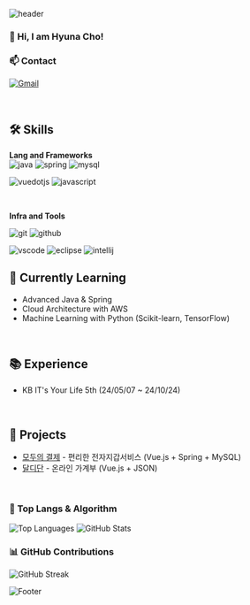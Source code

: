<!-- Header -->
![header](https://capsule-render.vercel.app/api?type=wave&color=auto&height=300&section=header&text=hyunaday's%20Github&fontSize=40)


<!-- 방문자 수 카운터 -->
<!-- [![Hits](https://hits.seeyoufarm.com/api/count/incr/badge.svg?url=https%3A%2F%2Fgithub.com%2Fsubin4420&count_bg=%2379C83D&title_bg=%23555555&icon=&icon_color=%23E7E7E7&title=hits&edge_flat=false)](https://hits.seeyoufarm.com) -->

### 👋 Hi, I am Hyuna Cho!

### 📫 Contact
[![Gmail](https://img.shields.io/badge/Gmail-EA4335.svg?&style=for-the-badge&logo=gmail&logoColor=white)](mailto:cyj9512@naver.com)
<!--
[![LinkedIn](https://img.shields.io/badge/LinkedIn-0A66C2.svg?&style=for-the-badge&logo=linkedin&logoColor=white)](https://linkedin.com/in/your_linkedin) -->

<br>

## 🛠️ Skills
**Lang and Frameworks**  
![java](https://img.shields.io/badge/java-ffffff.svg?&style=for-the-badge&logo=openjdk&logoColor=black)
![spring](https://img.shields.io/badge/spring-6DB33F.svg?&style=for-the-badge&logo=spring&logoColor=white)
![mysql](https://img.shields.io/badge/mysql-4479A1.svg?&style=for-the-badge&logo=mysql&logoColor=white)
<!-- ![python](https://img.shields.io/badge/python-3776AB.svg?&style=for-the-badge&logo=python&logoColor=white)<br> -->
![vuedotjs](https://img.shields.io/badge/vue.js-4FC08D.svg?&style=for-the-badge&logo=vuedotjs&logoColor=white)
![javascript](https://img.shields.io/badge/javascript-F7DF1E.svg?&style=for-the-badge&logo=javascript&logoColor=white)

<br>

**Infra and Tools**  
<!-- ![linux](https://img.shields.io/badge/linux-FCC624.svg?&style=for-the-badge&logo=linux&logoColor=white) -->
![git](https://img.shields.io/badge/git-F05032.svg?&style=for-the-badge&logo=git&logoColor=white)
![github](https://img.shields.io/badge/github-181717.svg?&style=for-the-badge&logo=github&logoColor=white)
<!-- ![aws](https://img.shields.io/badge/aws-232F3E.svg?&style=for-the-badge&logo=amazonaws&logoColor=white)
![colab](https://img.shields.io/badge/colab-F9AB00.svg?&style=for-the-badge&logo=googlecolab&logoColor=white)<br> -->
![vscode](https://img.shields.io/badge/vscode-007ACC.svg?&style=for-the-badge&logo=visualstudiocode&logoColor=white)
![eclipse](https://img.shields.io/badge/eclipse-2C2255.svg?&style=for-the-badge&logo=eclipseide&logoColor=white)
![intellij](https://img.shields.io/badge/intellij-000000.svg?&style=for-the-badge&logo=intellijidea&logoColor=white)
<br>

## 🌱 Currently Learning
- Advanced Java & Spring
- Cloud Architecture with AWS
- Machine Learning with Python (Scikit-learn, TensorFlow)
<br>

## 📚 Experience
- KB IT's Your Life 5th (24/05/07 ~ 24/10/24)
<br>

## 🔗 Projects
- [모두의 결제](https://github.com/hyunaday/front) - 편리한 전자지갑서비스 (Vue.js + Spring + MySQL)
- [달디단](https://github.com/hyunaday/GROUP-PROJECT) - 온라인 가계부 (Vue.js + JSON)

<br>


### 🚌 Top Langs & Algorithm
![Top Languages](https://github-readme-stats.vercel.app/api/top-langs/?username=hyunaday&layout=compact&theme=radical)
![GitHub Stats](https://github-readme-stats.vercel.app/api?username=hyunaday&show_icons=true&theme=radical)

### 📊 GitHub Contributions
![GitHub Streak](https://github-readme-streak-stats.herokuapp.com/?user=hyunaday&theme=radical)

<!-- Footer -->
![Footer](https://capsule-render.vercel.app/api?type=waving&section=footer&height=150&color=gradient)
